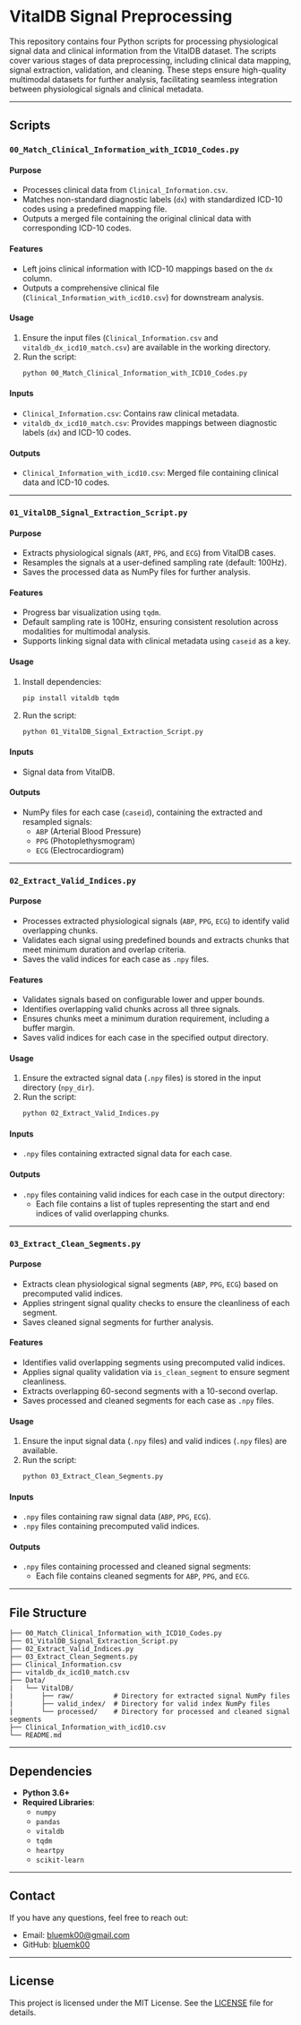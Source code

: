 # VitalDB Signal Preprocessing

This repository contains four Python scripts for processing physiological signal data and clinical information from the VitalDB dataset. The scripts cover various stages of data preprocessing, including clinical data mapping, signal extraction, validation, and cleaning. These steps ensure high-quality multimodal datasets for further analysis, facilitating seamless integration between physiological signals and clinical metadata.

---

## **Scripts**

### **`00_Match_Clinical_Information_with_ICD10_Codes.py`**
#### **Purpose**
- Processes clinical data from `Clinical_Information.csv`.
- Matches non-standard diagnostic labels (`dx`) with standardized ICD-10 codes using a predefined mapping file.
- Outputs a merged file containing the original clinical data with corresponding ICD-10 codes.

#### **Features**
- Left joins clinical information with ICD-10 mappings based on the `dx` column.
- Outputs a comprehensive clinical file (`Clinical_Information_with_icd10.csv`) for downstream analysis.

#### **Usage**
1. Ensure the input files (`Clinical_Information.csv` and `vitaldb_dx_icd10_match.csv`) are available in the working directory.
2. Run the script:
   ```bash
   python 00_Match_Clinical_Information_with_ICD10_Codes.py
   ```

#### **Inputs**
- `Clinical_Information.csv`: Contains raw clinical metadata.
- `vitaldb_dx_icd10_match.csv`: Provides mappings between diagnostic labels (`dx`) and ICD-10 codes.

#### **Outputs**
- `Clinical_Information_with_icd10.csv`: Merged file containing clinical data and ICD-10 codes.

---

### **`01_VitalDB_Signal_Extraction_Script.py`**
#### **Purpose**
- Extracts physiological signals (`ART`, `PPG`, and `ECG`) from VitalDB cases.
- Resamples the signals at a user-defined sampling rate (default: 100Hz).
- Saves the processed data as NumPy files for further analysis.

#### **Features**
- Progress bar visualization using `tqdm`.
- Default sampling rate is 100Hz, ensuring consistent resolution across modalities for multimodal analysis.
- Supports linking signal data with clinical metadata using `caseid` as a key.

#### **Usage**
1. Install dependencies:
   ```bash
   pip install vitaldb tqdm
   ```
2. Run the script:
   ```bash
   python 01_VitalDB_Signal_Extraction_Script.py
   ```

#### **Inputs**
- Signal data from VitalDB.

#### **Outputs**
- NumPy files for each case (`caseid`), containing the extracted and resampled signals:
  - `ABP` (Arterial Blood Pressure)
  - `PPG` (Photoplethysmogram)
  - `ECG` (Electrocardiogram)

---

### **`02_Extract_Valid_Indices.py`**
#### **Purpose**
- Processes extracted physiological signals (`ABP`, `PPG`, `ECG`) to identify valid overlapping chunks.
- Validates each signal using predefined bounds and extracts chunks that meet minimum duration and overlap criteria.
- Saves the valid indices for each case as `.npy` files.

#### **Features**
- Validates signals based on configurable lower and upper bounds.
- Identifies overlapping valid chunks across all three signals.
- Ensures chunks meet a minimum duration requirement, including a buffer margin.
- Saves valid indices for each case in the specified output directory.

#### **Usage**
1. Ensure the extracted signal data (`.npy` files) is stored in the input directory (`npy_dir`).
2. Run the script:
   ```bash
   python 02_Extract_Valid_Indices.py
   ```

#### **Inputs**
- `.npy` files containing extracted signal data for each case.

#### **Outputs**
- `.npy` files containing valid indices for each case in the output directory:
  - Each file contains a list of tuples representing the start and end indices of valid overlapping chunks.

---

### **`03_Extract_Clean_Segments.py`**
#### **Purpose**
- Extracts clean physiological signal segments (`ABP`, `PPG`, `ECG`) based on precomputed valid indices.
- Applies stringent signal quality checks to ensure the cleanliness of each segment.
- Saves cleaned signal segments for further analysis.

#### **Features**
- Identifies valid overlapping segments using precomputed valid indices.
- Applies signal quality validation via `is_clean_segment` to ensure segment cleanliness.
- Extracts overlapping 60-second segments with a 10-second overlap.
- Saves processed and cleaned segments for each case as `.npy` files.

#### **Usage**
1. Ensure the input signal data (`.npy` files) and valid indices (`.npy` files) are available.
2. Run the script:
   ```bash
   python 03_Extract_Clean_Segments.py
   ```

#### **Inputs**
- `.npy` files containing raw signal data (`ABP`, `PPG`, `ECG`).
- `.npy` files containing precomputed valid indices.

#### **Outputs**
- `.npy` files containing processed and cleaned signal segments:
  - Each file contains cleaned segments for `ABP`, `PPG`, and `ECG`.

---

## **File Structure**
```
├── 00_Match_Clinical_Information_with_ICD10_Codes.py
├── 01_VitalDB_Signal_Extraction_Script.py
├── 02_Extract_Valid_Indices.py
├── 03_Extract_Clean_Segments.py
├── Clinical_Information.csv
├── vitaldb_dx_icd10_match.csv
├── Data/
|   └── VitalDB/
|       ├── raw/          # Directory for extracted signal NumPy files
|       ├── valid_index/  # Directory for valid index NumPy files
|       └── processed/    # Directory for processed and cleaned signal segments
├── Clinical_Information_with_icd10.csv
└── README.md
```

---

## **Dependencies**
- **Python 3.6+**
- **Required Libraries**:
  - `numpy`
  - `pandas`
  - `vitaldb`
  - `tqdm`
  - `heartpy`
  - `scikit-learn`

---

## Contact

If you have any questions, feel free to reach out:

- Email: [bluemk00@gmail.com](mailto:bluemk00@gmail.com)
- GitHub: [bluemk00](https://github.com/bluemk00)

---

## License
This project is licensed under the MIT License. See the [LICENSE](./LICENSE.txt) file for details.
